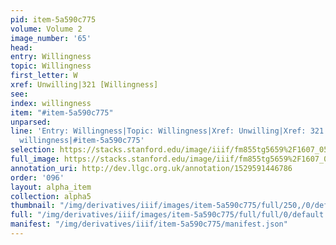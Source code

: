 ```yaml
---
pid: item-5a590c775
volume: Volume 2
image_number: '65'
head: 
entry: Willingness
topic: Willingness
first_letter: W
xref: Unwilling|321 [Willingness]
see: 
index: willingness
item: "#item-5a590c775"
unparsed: 
line: 'Entry: Willingness|Topic: Willingness|Xref: Unwilling|Xref: 321 [Willingness]|Index:
  willingness|#item-5a590c775'
selection: https://stacks.stanford.edu/image/iiif/fm855tg5659%2F1607_0532/362,238,3021,435/full/0/default.jpg
full_image: https://stacks.stanford.edu/image/iiif/fm855tg5659%2F1607_0532/full/full/0/default.jpg
annotation_uri: http://dev.llgc.org.uk/annotation/1529591446786
order: '096'
layout: alpha_item
collection: alpha5
thumbnail: "/img/derivatives/iiif/images/item-5a590c775/full/250,/0/default.jpg"
full: "/img/derivatives/iiif/images/item-5a590c775/full/full/0/default.jpg"
manifest: "/img/derivatives/iiif/item-5a590c775/manifest.json"
---
```

